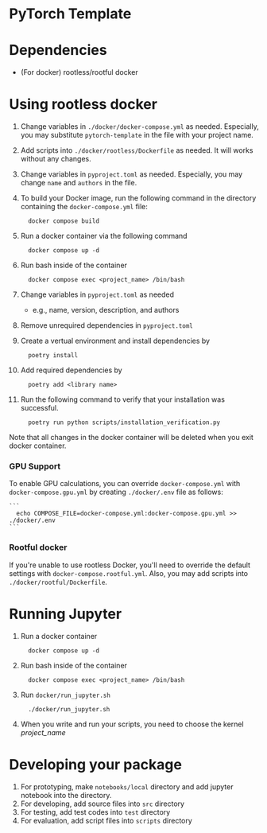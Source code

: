 # PyTorch Template

# Dependencies
- (For docker) rootless/rootful docker

# Using rootless docker
  1. Change variables in `./docker/docker-compose.yml` as needed.
  Especially, you may substitute `pytorch-template` in the file with your project name.
  1. Add scripts into `./docker/rootless/Dockerfile` as needed.
  It will works without any changes.
  1. Change variables in `pyproject.toml` as needed.
  Especially, you may change `name` and `authors` in the file.
  1. To build your Docker image, run the following command in the directory containing the `docker-compose.yml` file:

      ```
        docker compose build
      ```
    
  1. Run a docker container via the following command 

      ```
        docker compose up -d
      ```
  1. Run bash inside of the container
      
      ```
        docker compose exec <project_name> /bin/bash
      ```
  1. Change variables in `pyproject.toml` as needed

     - e.g., name, version, description, and authors
  1. Remove unrequired dependencies in `pyproject.toml`
  1. Create a vertual environment and install dependencies by

      ```
        poetry install
      ```
  1. Add required dependencies by

      ```
        poetry add <library name>
      ```
  1. Run the following command to verify that your installation was successful.
  
      ```
        poetry run python scripts/installation_verification.py
      ```

  Note that all changes in the docker container will be deleted when you exit docker container. 

### GPU Support
To enable GPU calculations, you can override `docker-compose.yml` with `docker-compose.gpu.yml`
by creating `./docker/.env` file as follows:

    ```
      echo COMPOSE_FILE=docker-compose.yml:docker-compose.gpu.yml >> ./docker/.env
    ```

### Rootful docker
If you're unable to use rootless Docker,
you'll need to override the default settings with `docker-compose.rootful.yml`.
Also, you may add scripts into `./docker/rootful/Dockerfile`.

# Running Jupyter
  1. Run a docker container

      ```
        docker compose up -d
      ```
  1. Run bash inside of the container

      ```
        docker compose exec <project_name> /bin/bash
      ```
  1. Run `docker/run_jupyter.sh`

      ```
        ./docker/run_jupyter.sh
      ```
  1. When you write and run your scripts, you need to choose the kernel *project_name*


# Developing your package
  1. For prototyping, make `notebooks/local` directory and add jupyter notebook into the directory.
  1. For developing, add source files into `src` directory
  1. For testing, add test codes into `test` directory
  1. For evaluation, add script files into `scripts` directory

